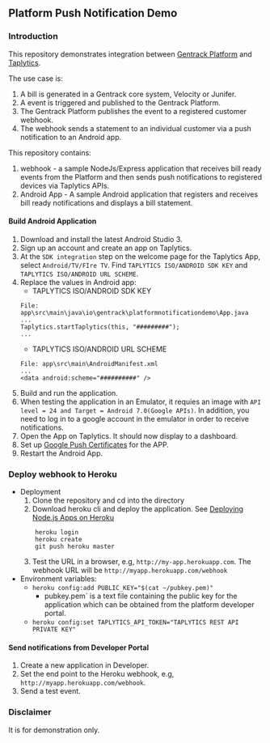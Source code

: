 ## Platform Push Notification Demo

### Introduction
This repository demonstrates integration between [Gentrack Platform](https://help.gentrack.com/platform) and [Taplytics](https://taplytics.com/).

The use case is:

1. A bill is generated in a Gentrack core system, Velocity or Junifer.
2. A event is triggered and published to the Gentrack Platform.
3. The Gentrack Platform publishes the event to a registered customer webhook.
4. The webhook sends a statement to an individual customer via a push notification to an Android app.

This repository contains:

1. webhook - a sample NodeJs/Express application that receives bill ready events from the Platform and then sends push notifications to registered devices via Taplytics APIs.
2. Android App -  A sample Android application that registers and receives bill ready notifications and displays a bill statement.

#### Build Android Application
1. Download and install the latest Android Studio 3.
2. Sign up an account and create an app on Taplytics.
3. At the `SDK integration` step on the welcome page for the Taplytics App, select `Android/TV/FIre TV`. Find `TAPLYTICS ISO/ANDROID SDK KEY` and `TAPLYTICS ISO/ANDROID URL SCHEME`.
4. Replace the values in Android app:
    * TAPLYTICS ISO/ANDROID SDK KEY
    ```
    File: app\src\main\java\io\gentrack\platformnotificationdemo\App.java
    ...
    Taplytics.startTaplytics(this, "#########");
    ...
    ```
    * TAPLYTICS ISO/ANDROID URL SCHEME
    ```
    File: app\src\main\AndroidManifest.xml
    ...
    <data android:scheme="##########" />
    ```
5. Build and run the application.
6. When testing the application in an Emulator, it requies an image with `API level = 24 and Target = Android 7.0(Google APIs)`. In addition, you need to log in to a google account in the emulator in order to receive notifications.
7. Open the App on Taplytics. It should now display to a dashboard.
8. Set up [Google Push Certificates](https://taplytics.com/docs/guides/push-notifications/google-push-certificates) for the APP.
9. Restart the Android App.

### Deploy webhook to Heroku
* Deployment
    1. Clone the repository and cd into the directory
    2. Download heroku cli and deploy the application. See [Deploying Node.js Apps on Heroku](https://devcenter.heroku.com/articles/deploying-nodejs#deploy-your-application-to-heroku)
    ```
        heroku login
        heroku create
        git push heroku master
    ```
    3. Test the URL in a browser, e.g, `http://my-app.herokuapp.com`.
    The webhook URL will be `http://myapp.herokuapp.com/webhook`
* Environment variables:
    * `heroku config:add PUBLIC_KEY="$(cat ~/pubkey.pem)"`
        * pubkey.pem` is a text file containing the public key for the application which can be obtained from the platform developer portal.
    * `heroku config:set TAPLYTICS_API_TOKEN="TAPLYTICS REST API PRIVATE KEY"`


#### Send notifications from Developer Portal
1. Create a new application in Developer.
2. Set the end point to the Heroku webhook, e.g, `http://myapp.herokuapp.com/webhook`.
3. Send a test event.

### Disclaimer
It is for demonstration only.
